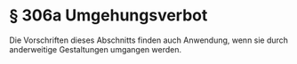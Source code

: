 # § 306a Umgehungsverbot
Die Vorschriften dieses Abschnitts finden auch Anwendung, wenn sie durch anderweitige Gestaltungen umgangen werden.